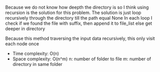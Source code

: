 Because we do not know how deepth the directory is
so I think using recursion is the solution for this problem.
The solution is just loop recursively through the directory
till the path equal None
In each loop I check if we found the file with suffix, then append it to file_list
else get deeper in directory

Because this method traversing the input data recursively, this only visit each node once
- Time complexity: O(n)
- Space complexity: O(n^m) 
n: number of folder to file
m: number of directory in same folder

